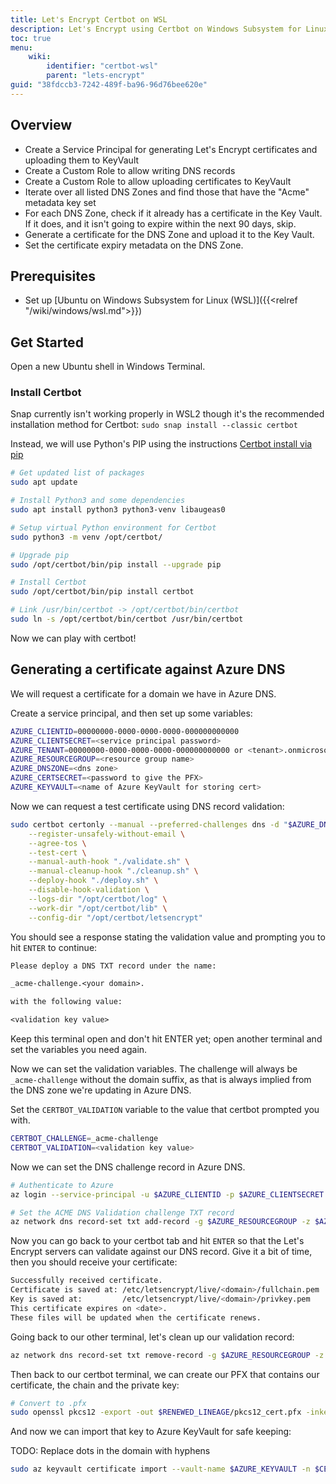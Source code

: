 ```yaml
---
title: Let's Encrypt Certbot on WSL
description: Let's Encrypt using Certbot on Windows Subsystem for Linux (WSL)
toc: true
menu:
    wiki:
        identifier: "certbot-wsl"
        parent: "lets-encrypt"
guid: "38fdccb3-7242-489f-ba96-96d76bee620e"
---
```


## Overview

* Create a Service Principal for generating Let's Encrypt certificates and uploading them to KeyVault
* Create a Custom Role to allow writing DNS records
* Create a Custom Role to allow uploading certificates to KeyVault
* Iterate over all listed DNS Zones and find those that have the "Acme" metadata key set
* For each DNS Zone, check if it already has a certificate in the Key Vault. If it does, and it isn't going to expire within the next 90 days, skip.
* Generate a certificate for the DNS Zone and upload it to the Key Vault.
* Set the certificate expiry metadata on the DNS Zone.

## Prerequisites

* Set up [Ubuntu on Windows Subsystem for Linux (WSL)]({{<relref "/wiki/windows/wsl.md">}})

## Get Started

Open a new Ubuntu shell in Windows Terminal.

### Install Certbot

Snap currently isn't working properly in WSL2 though it's the recommended installation method for Certbot: `sudo snap install --classic certbot`

Instead, we will use Python's PIP using the instructions [Certbot install via pip](https://certbot.eff.org/lets-encrypt/pip-other)

```bash
# Get updated list of packages
sudo apt update

# Install Python3 and some dependencies
sudo apt install python3 python3-venv libaugeas0

# Setup virtual Python environment for Certbot
sudo python3 -m venv /opt/certbot/

# Upgrade pip
sudo /opt/certbot/bin/pip install --upgrade pip

# Install Certbot
sudo /opt/certbot/bin/pip install certbot

# Link /usr/bin/certbot -> /opt/certbot/bin/certbot
sudo ln -s /opt/certbot/bin/certbot /usr/bin/certbot
```

Now we can play with certbot!

## Generating a certificate against Azure DNS

We will request a certificate for a domain we have in Azure DNS.

Create a service principal, and then set up some variables:

```bash
AZURE_CLIENTID=00000000-0000-0000-0000-000000000000
AZURE_CLIENTSECRET=<service principal password>
AZURE_TENANT=00000000-0000-0000-0000-000000000000 or <tenant>.onmicrosoft.com
AZURE_RESOURCEGROUP=<resource group name>
AZURE_DNSZONE=<dns zone>
AZURE_CERTSECRET=<password to give the PFX>
AZURE_KEYVAULT=<name of Azure KeyVault for storing cert>
```

Now we can request a test certificate using DNS record validation:

```bash
sudo certbot certonly --manual --preferred-challenges dns -d "$AZURE_DNSNAME.$AZURE_DNSZONE" \
    --register-unsafely-without-email \
    --agree-tos \
    --test-cert \
    --manual-auth-hook "./validate.sh" \
    --manual-cleanup-hook "./cleanup.sh" \
    --deploy-hook "./deploy.sh" \
    --disable-hook-validation \
    --logs-dir "/opt/certbot/log" \
    --work-dir "/opt/certbot/lib" \
    --config-dir "/opt/certbot/letsencrypt"
```

You should see a response stating the validation value and prompting you to hit `ENTER` to continue:

```txt
Please deploy a DNS TXT record under the name:

_acme-challenge.<your domain>.

with the following value:

<validation key value>
```

Keep this terminal open and don't hit ENTER yet; open another terminal and set the variables you need again.

Now we can set the validation variables. The challenge will always be `_acme-challenge` without the domain suffix, as that is always implied from the DNS zone we're updating in Azure DNS.

Set the `CERTBOT_VALIDATION` variable to the value that certbot prompted you with.

```bash
CERTBOT_CHALLENGE=_acme-challenge
CERTBOT_VALIDATION=<validation key value>
```

Now we can set the DNS challenge record in Azure DNS.

```bash
# Authenticate to Azure
az login --service-principal -u $AZURE_CLIENTID -p $AZURE_CLIENTSECRET --tenant $AZURE_TENANT

# Set the ACME DNS Validation challenge TXT record
az network dns record-set txt add-record -g $AZURE_RESOURCEGROUP -z $AZURE_DNSZONE -n $CERTBOT_CHALLENGE -v $CERTBOT_VALIDATION

```

Now you can go back to your certbot tab and hit `ENTER` so that the Let's Encrypt servers can validate against our DNS record. Give it a bit of time, then you should receive your certificate:

```bash
Successfully received certificate.
Certificate is saved at: /etc/letsencrypt/live/<domain>/fullchain.pem
Key is saved at:         /etc/letsencrypt/live/<domain>/privkey.pem
This certificate expires on <date>.
These files will be updated when the certificate renews.
```

Going back to our other terminal, let's clean up our validation record:

```bash
az network dns record-set txt remove-record -g $AZURE_RESOURCEGROUP -z $AZURE_DNSZONE -n "_acme-challenge" -v $CERTBOT_VALIDATION
```

Then back to our certbot terminal, we can create our PFX that contains our certificate, the chain and the private key:

```bash
# Convert to .pfx
sudo openssl pkcs12 -export -out $RENEWED_LINEAGE/pkcs12_cert.pfx -inkey $RENEWED_LINEAGE/privkey.pem -in $RENEWED_LINEAGE/cert.pem -certfile $RENEWED_LINEAGE/chain.pem -password pass:$AZURE_CERTSECRET
```

And now we can import that key to Azure KeyVault for safe keeping:

TODO: Replace dots in the domain with hyphens

```bash
sudo az keyvault certificate import --vault-name $AZURE_KEYVAULT -n $CERTBOT_DOMAIN -f $RENEWED_LINEAGE/pkcs12_cert.pfx --password $AZURE_CERTSECRET
```
